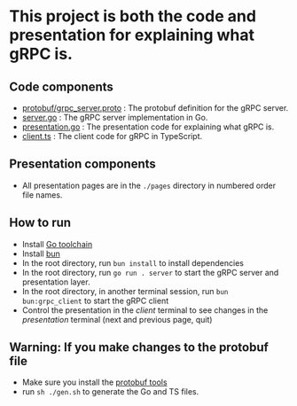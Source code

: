 # This project is both the code and presentation for explaining what gRPC is.

## Code components

- [protobuf/grpc_server.proto](protobuf/grpc_server.proto) : The protobuf definition for the gRPC server.
- [server.go](server.go) : The gRPC server implementation in Go.
- [presentation.go](presentation.go) : The presentation code for explaining what gRPC is.
- [client.ts](client.ts) : The client code for gRPC in TypeScript.

## Presentation components

- All presentation pages are in the `./pages` directory in numbered order file names.

## How to run

- Install [Go toolchain](https://go.dev/doc/install)
- Install [bun](https://bun.sh/docs/installation)
- In the root directory, run `bun install` to install dependencies
- In the root directory, run `go run . server` to start the gRPC server and presentation layer.
- In the root directory, in another terminal session, run `bun bun:grpc_client` to start the gRPC client
- Control the presentation in the _client_ terminal to see changes in the _presentation_ terminal (next and previous page, quit)

## Warning: If you make changes to the protobuf file

- Make sure you install the [protobuf tools](https://grpc.io/docs/protoc-installation/)
- run `sh ./gen.sh` to generate the Go and TS files.
